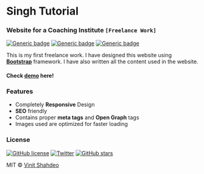 # Singh Tutorial 
### Website for a Coaching Institute `[Freelance Work]`

[![Generic badge](https://img.shields.io/badge/Website-Designing-dodgerblue.svg?style=for-the-badge)](https://github.com/vinitshahdeo/coaching-website) 
[![Generic badge](https://img.shields.io/badge/Bootstrap-Framewrok-teal.svg?style=for-the-badge)](https://getbootstrap.com/) [![Generic badge](https://img.shields.io/badge/HIREME-FREELANCING-darkslatgray.svg?style=for-the-badge)](https://facebook.com/vinit.shahdeo/) 

This is my first freelance work. I have designed this website using **[Bootstrap](https://getbootstrap.com/)** framework. I have also written all the content used in the website.

#### Check [demo](https://vinitshahdeo.github.io/coaching-website/) here!

### Features

- Completely **Responsive** Design
- **SEO** friendly
- Contains proper **meta tags** and **Open Graph** tags
- Images used are optimized for faster loading

### License
[![GitHub license](https://img.shields.io/github/license/vinitshahdeo/coaching-website.svg?style=social)](https://github.com/vinitshahdeo/coaching-website/blob/master/LICENSE) [![Twitter](https://img.shields.io/twitter/url/https/github.com/vinitshahdeo/coaching-website.svg?style=social)](https://twitter.com/intent/tweet?text=Website%20by%20@Vinit_Shahdeo:&url=https%3A%2F%2Fgithub.com%2Fvinitshahdeo%2Fcoaching-website) [![GitHub stars](https://img.shields.io/github/stars/vinitshahdeo/coaching-website.svg?style=social)](https://github.com/vinitshahdeo/coaching-website/stargazers)

MIT &copy; [Vinit Shahdeo](https://github.com/vinitshahdeo/coaching-website/blob/master/LICENSE)